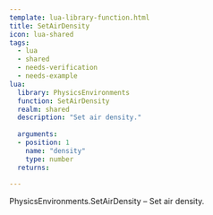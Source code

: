 ```yaml
---
template: lua-library-function.html
title: SetAirDensity
icon: lua-shared
tags:
  - lua
  - shared
  - needs-verification
  - needs-example
lua:
  library: PhysicsEnvironments
  function: SetAirDensity
  realm: shared
  description: "Set air density."
  
  arguments:
  - position: 1
    name: "density"
    type: number
  returns:
    
---
```


<div class="lua__search__keywords">
PhysicsEnvironments.SetAirDensity &#x2013; Set air density.
</div>
